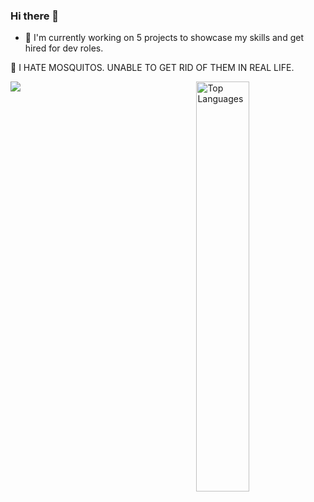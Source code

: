 ### Hi there 👋


- 🔭 I'm currently working on 5 projects to showcase my skills and get hired for dev roles.

👺 I HATE MOSQUITOS. UNABLE TO GET RID OF THEM IN REAL LIFE.

				

<a href="https://github.com/Ravirrs?tab=repositories"><img align="Right" width="41%" src="https://github-readme-stats.vercel.app/api/top-langs/?username=Ravirrs&layout=compact&langs_count=6&theme=algolia" alt="Top Languages"/></a>


![](https://komarev.com/ghpvc/?username=Ravirrs&color=brightgreen)
